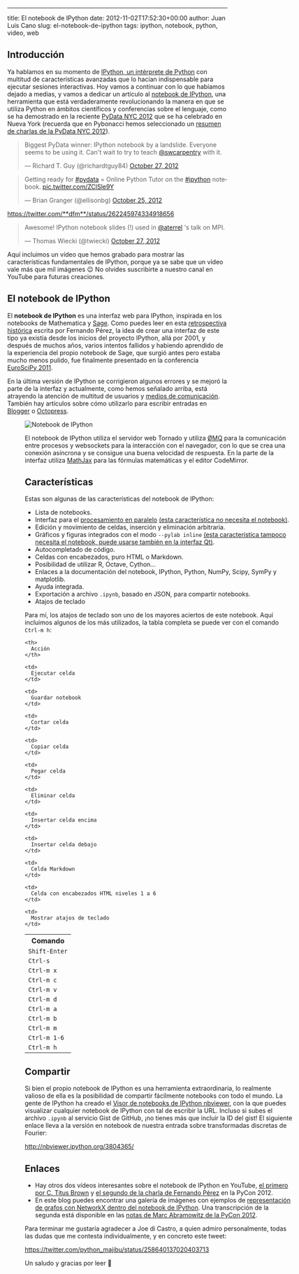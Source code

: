 ---
title: El notebook de IPython
date: 2012-11-02T17:52:30+00:00
author: Juan Luis Cano
slug: el-notebook-de-ipython
tags: ipython, notebook, python, video, web

## Introducción

Ya hablamos en su momento de [IPython, un intérprete de Python](https://pybonacci.org/2012/07/02/introduccion-a-ipython-mucho-mas-que-un-interprete-de-python/ "Introducción a IPython: mucho más que un intérprete de Python") con multitud de características avanzadas que lo hacían indispensable para ejecutar sesiones interactivas. Hoy vamos a continuar con lo que habíamos dejado a medias, y vamos a dedicar un artículo al [notebook de IPython](http://ipython.org/ipython-doc/dev/interactive/htmlnotebook.html), una herramienta que está verdaderamente revolucionando la manera en que se utiliza Python en ámbitos científicos y conferencias sobre el lenguaje, como se ha demostrado en la reciente [PyData NYC 2012](http://nyc2012.pydata.org/) que se ha celebrado en Nueva York (recuerda que en Pybonacci hemos seleccionado un [resumen de charlas de la PyData NYC 2012](https://pybonacci.org/2012/10/31/recopilacion-del-pydata-nyc-2012/ "Recopilación del PyData NYC 2012")).

<blockquote class="twitter-tweet" width="550">
  <p lang="en" dir="ltr">
    Biggest PyData winner: IPython notebook by a landslide. Everyone seems to be using it. Can't wait to try to teach <a href="https://twitter.com/swcarpentry">@swcarpentry</a> with it.
  </p>
  
  <p>
    &mdash; Richard T. Guy (@richardtguy84) <a href="https://twitter.com/richardtguy84/status/262289566009016320">October 27, 2012</a>
  </p>
</blockquote>



<blockquote class="twitter-tweet" width="550">
  <p lang="en" dir="ltr">
    Getting ready for <a href="https://twitter.com/hashtag/pydata?src=hash">#pydata</a> = Online Python Tutor on the <a href="https://twitter.com/hashtag/ipython?src=hash">#ipython</a> notebook. <a href="http://t.co/ZClSle9Y">pic.twitter.com/ZClSle9Y</a>
  </p>
  
  <p>
    &mdash; Brian Granger (@ellisonbg) <a href="https://twitter.com/ellisonbg/status/261568248993181696">October 25, 2012</a>
  </p>
</blockquote>



https://twitter.com/**dfm**/status/262245974334918656

<blockquote class="twitter-tweet" width="550">
  <p lang="en" dir="ltr">
    Awesome! IPython notebook slides (!) used in <a href="https://twitter.com/aterrel">@aterrel</a> 's talk on MPI.
  </p>
  
  <p>
    &mdash; Thomas Wiecki (@twiecki) <a href="https://twitter.com/twiecki/status/262267127510216704">October 27, 2012</a>
  </p>
</blockquote>



Aquí incluimos un vídeo que hemos grabado para mostrar las características fundamentales de IPython, porque ya se sabe que un vídeo vale más que mil imágenes 😉 No olvides suscribirte a nuestro canal en YouTube para futuras creaciones.



## El notebook de IPython

El **notebook de IPython** es una interfaz web para IPython, inspirada en los notebooks de Mathematica y [Sage](https://pybonacci.org/2012/05/06/sage-software-matematico-libre-como-alternativa/ "Sage: software matemático libre como alternativa"). Como puedes leer en esta [retrospectiva histórica](http://blog.fperez.org/2012/01/ipython-notebook-historical.html) escrita por Fernando Pérez, la idea de crear una interfaz de este tipo ya existía desde los inicios del proyecto IPython, allá por 2001, y después de muchos años, varios intentos fallidos y habiendo aprendido de la experiencia del propio notebook de Sage, que surgió antes pero estaba mucho menos pulido, fue finalmente presentado en la conferencia [EuroSciPy 2011](http://www.euroscipy.org/talk/4022).

<!--more-->

En la última versión de IPython se corrigieron algunos errores y se mejoró la parte de la interfaz y actualmente, como hemos señalado arriba, está atrayendo la atención de multitud de usuarios y [medios de comunicación](http://www.software.ac.uk/blog/2012-10-18-making-python-more-accessible-scientists-and-more-powerful). También hay artículos sobre cómo utilizarlo para escribir entradas en [Blogger](http://blog.fperez.org/2012/09/blogging-with-ipython-notebook.html) o [Octopress](http://jakevdp.github.com/blog/2012/10/04/blogging-with-ipython/).<figure id="attachment_1161" style="width: 614px" class="wp-caption aligncenter">

![Notebook de IPython](https://pybonacci.org/images/2012/11/2012-11-02-124946_1366x768_scrot.png?w=1024)

El notebook de IPython utiliza el servidor web Tornado y utiliza [ØMQ](http://zeromq.github.com/pyzmq/) para la comunicación entre procesos y websockets para la interacción con el navegador, con lo que se crea una conexión asíncrona y se consigue una buena velocidad de respuesta. En la parte de la interfaz utiliza [MathJax](http://www.mathjax.org/) para las fórmulas matemáticas y el editor CodeMirror.

## Características

Estas son algunas de las características del notebook de IPython:

  * Lista de notebooks.
  * Interfaz para el [procesamiento en paralelo](http://ipython.org/ipython-doc/stable/parallel/index.html) <ins datetime="2012-11-06T21:38:22+00:00">(esta característica no necesita el notebook)</ins>.
  * Edición y movimiento de celdas, inserción y eliminación arbitraria.
  * Gráficos y figuras integrados con el modo `--pylab inline` <ins datetime="2012-11-06T21:38:22+00:00">(esta característica tampoco necesita el notebook, puede usarse también en la interfaz Qt)</ins>.
  * Autocompletado de código.
  * Celdas con encabezados, puro HTML o Markdown.
  * Posibilidad de utilizar R, Octave, Cython...
  * Enlaces a la documentación del notebook, IPython, Python, NumPy, Scipy, SymPy y matplotlib.
  * Ayuda integrada.
  * Exportación a archivo `.ipynb`, basado en JSON, para compartir notebooks.
  * Atajos de teclado

<p style="text-align:left">
  Para mí, los atajos de teclado son uno de los mayores aciertos de este notebook. Aquí incluimos algunos de los más utilizados, la tabla completa se puede ver con el comando <code>Ctrl-m h</code>:
</p>

<table>
  <tr>
    <th>
      Comando
    </th>
    
    <th>
      Acción
    </th>
  </tr>
  
  <tr>
    <td>
      <code>Shift-Enter</code>
    </td>
    
    <td>
      Ejecutar celda
    </td>
  </tr>
  
  <tr>
    <td>
      <code>Ctrl-s</code>
    </td>
    
    <td>
      Guardar notebook
    </td>
  </tr>
  
  <tr>
    <td>
      <code>Ctrl-m x</code>
    </td>
    
    <td>
      Cortar celda
    </td>
  </tr>
  
  <tr>
    <td>
      <code>Ctrl-m c</code>
    </td>
    
    <td>
      Copiar celda
    </td>
  </tr>
  
  <tr>
    <td>
      <code>Ctrl-m v</code>
    </td>
    
    <td>
      Pegar celda
    </td>
  </tr>
  
  <tr>
    <td>
      <code>Ctrl-m d</code>
    </td>
    
    <td>
      Eliminar celda
    </td>
  </tr>
  
  <tr>
    <td>
      <code>Ctrl-m a</code>
    </td>
    
    <td>
      Insertar celda encima
    </td>
  </tr>
  
  <tr>
    <td>
      <code>Ctrl-m b</code>
    </td>
    
    <td>
      Insertar celda debajo
    </td>
  </tr>
  
  <tr>
    <td>
      <code>Ctrl-m m</code>
    </td>
    
    <td>
      Celda Markdown
    </td>
  </tr>
  
  <tr>
    <td>
      <code>Ctrl-m 1-6</code>
    </td>
    
    <td>
      Celda con encabezados HTML niveles 1 a 6
    </td>
  </tr>
  
  <tr>
    <td>
      <code>Ctrl-m h</code>
    </td>
    
    <td>
      Mostrar atajos de teclado
    </td>
  </tr>
</table>

## Compartir

Si bien el propio notebook de IPython es una herramienta extraordinaria, lo realmente valioso de ella es la posibilidad de compartir fácilmente notebooks con todo el mundo. La gente de IPython ha creado el [Visor de notebooks de IPython nbviewer](http://nbviewer.ipython.org/), con la que puedes visualizar cualquier notebook de IPython con tal de escribir la URL. Incluso si subes el archivo `.ipynb` al servicio Gist de GitHub, ¡no tienes más que incluir la ID del gist! El siguiente enlace lleva a la versión en notebook de nuestra entrada sobre transformadas discretas de Fourier:

<http://nbviewer.ipython.org/3804365/>

## Enlaces

  * Hay otros dos vídeos interesantes sobre el notebook de IPython en YouTube, [el primero por C. Titus Brown](http://youtu.be/HaS4NXxL5Qc) y [el segundo de la charla de Fernando Pérez](http://youtu.be/2G5YTlheCbw) en la PyCon 2012.
  * En este blog puedes encontrar una galería de imágenes con ejemplos de [representación de grafos con NetworkX dentro del notebook de IPython](http://bigsnarf.wordpress.com/2012/06/08/ipython-notebook-examples-of-youtube-html-and-networkx-visualizations/). Una transcripción de la segunda está disponible en las [notas de Marc Abramowitz de la PyCon 2012](http://pycon-2012-notes.readthedocs.org/en/latest/ipython.html).

Para terminar me gustaría agradecer a Joe di Castro, a quien admiro personalmente, todas las dudas que me contesta individualmente, y en concreto este tweet:

https://twitter.com/python_majibu/status/258640137020403713

Un saludo y gracias por leer 🙂